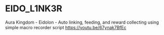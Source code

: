 # EIDO_L1NK3R
Aura Kingdom - Eidolon - Auto linking, feeding, and reward collecting using simple macro recorder script
https://youtu.be/67ynak7BfEc
